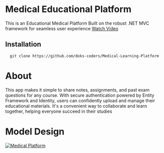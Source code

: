 

# Medical Educational Platform

This is an Educational Medical Platform Built on the robust .NET MVC framework for seamless user experience
[Watch Video](https://youtu.be/PGDe9YxOP7Q)


## Installation

```shell
  git clone https://github.com/doks-coders/Medical-Learning-Platform
```
# About
This app makes it simple to share notes, assignments, and past exam questions for any course. With secure authentication powered by Entity Framework and Identity, users can confidently upload and manage their educational materials. It's a convenient way to collaborate and learn together, helping everyone succeed in their studies


# Model Design
[![Medical Platform](https://firebasestorage.googleapis.com/v0/b/blogs-1c218.appspot.com/o/Screenshot%20(796).png?alt=media&token=63e26ebd-03e2-40bd-941c-6e7dd6269583)](https://firebasestorage.googleapis.com/v0/b/blogs-1c218.appspot.com/o/Screenshot%20(796).png?alt=media&token=63e26ebd-03e2-40bd-941c-6e7dd6269583)
